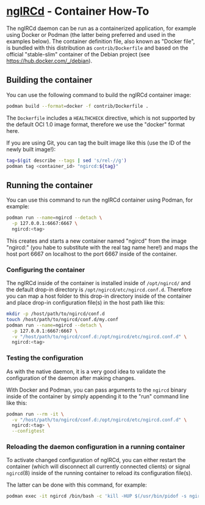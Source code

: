 # [ngIRCd](https://ngircd.barton.de) - Container How-To

The ngIRCd daemon can be run as a containerized application, for example using
Docker or Podman (the latter being preferred and used in the examples below).
The container definition file, also known as "Docker file", is bundled with this
distribution as `contrib/Dockerfile` and based on the official "stable-slim"
container of the Debian project (see https://hub.docker.com/_/debian).

## Building the container

You can use the following command to build the ngIRCd container image:

```bash
podman build --format=docker -f contrib/Dockerfile .
```

The `Dockerfile` includes a `HEALTHCHECK` directive, which is not supported by
the default OCI 1.0 image format, therefore we use the "docker" format here.

If you are using Git, you can tag the built image like this (use the ID of the
newly built image!):

```bash
tag=$(git describe --tags | sed 's/rel-//g')
podman tag <container_id> "ngircd:${tag}"
```

## Running the container

You can use this command to run the ngIRCd container using Podman, for example:

```bash
podman run --name=ngircd --detach \
  -p 127.0.0.1:6667:6667 \
  ngircd:<tag>
```

This creates and starts a new container named "ngircd" from the image
"ngircd:<tag>" (you habe to substitute _<tag>_ with the real tag name here!) and
maps the host port 6667 on localhost to the port 6667 inside of the container.

### Configuring the container

The ngIRCd inside of the container is installed inside of `/opt/ngircd/` and the
default drop-in directory is `/opt/ngircd/etc/ngircd.conf.d`. Therefore you can
map a host folder to this drop-in directory inside of the container and place
drop-in configuration file(s) in the host path like this:

```bash
mkdir -p /host/path/to/ngircd/conf.d
touch /host/path/to/ngircd/conf.d/my.conf
podman run --name=ngircd --detach \
  -p 127.0.0.1:6667:6667 \
  -v "/host/path/to/ngircd/conf.d:/opt/ngircd/etc/ngircd.conf.d" \
  ngircd:<tag>
```

### Testing the configuration

As with the native daemon, it is a very good idea to validate the configuration
of the daemon after making changes.

With Docker and Podman, you can pass arguments to the `ngircd` binary inside of
the container by simply appending it to the "run" command line like this:

```bash
podman run --rm -it \
  -v "/host/path/to/ngircd/conf.d:/opt/ngircd/etc/ngircd.conf.d" \
  ngircd:<tag> \
  --configtest
```

### Reloading the daemon configuration in a running container

To activate changed configuration of ngIRCd, you can either restart the
container (which will disconnect all currently connected clients) or signal
`ngircd`(8) inside of the running container to reload its configuration file(s).

The latter can be done with this command, for example:

```bash
podman exec -it ngircd /bin/bash -c 'kill -HUP $(/usr/bin/pidof -s ngircd)'
```
